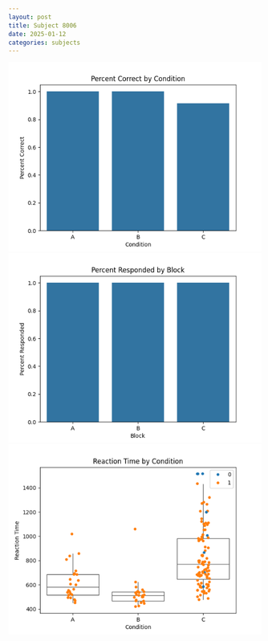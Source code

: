 ```yaml
---
layout: post
title: Subject 8006
date: 2025-01-12
categories: subjects
---
```


![](data/8006/run-18/8006_ATS_percent_correct.png)
![](data/8006/run-18/8006_ATS_percent_responded.png)
![](data/8006/run-18/8006_ATS_rt.png)
